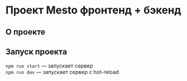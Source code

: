 # Проект Mesto фронтенд + бэкенд

## О проекте

## Запуск проекта

`npm run start` — запускает сервер  
`npm run dev` — запускает сервер с hot-reload
